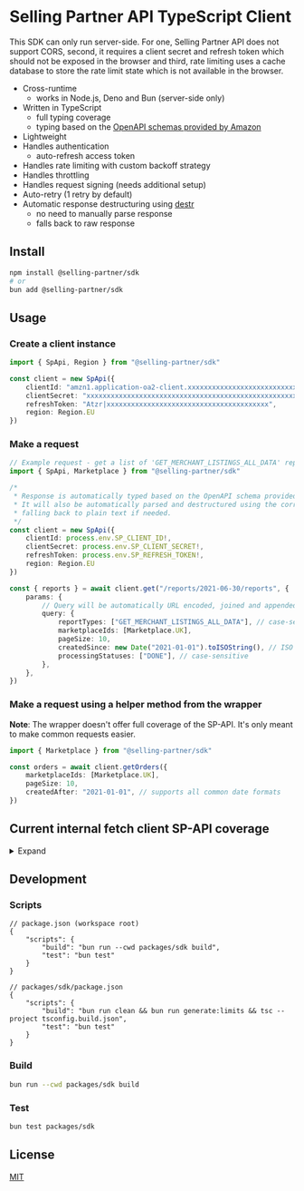 # Selling Partner API TypeScript Client

This SDK can only run server-side. For one, Selling Partner API does not support CORS, second, it requires a client secret and refresh token which should not be exposed in the browser and third, rate limiting uses a cache database to store the rate limit state which is not available in the browser.

- Cross-runtime
    - works in Node.js, Deno and Bun (server-side only)
- Written in TypeScript
    - full typing coverage
    - typing based on the [OpenAPI schemas provided by Amazon](https://github.com/amzn/selling-partner-api-models)
- Lightweight
- Handles authentication
    - auto-refresh access token
- Handles rate limiting with custom backoff strategy
- Handles throttling
- Handles request signing (needs additional setup)
- Auto-retry (1 retry by default)
- Automatic response destructuring using [destr](https://github.com/unjs/destr)
    - no need to manually parse response
    - falls back to raw response

## Install

```bash
npm install @selling-partner/sdk
# or
bun add @selling-partner/sdk
```

## Usage

### Create a client instance

```ts
import { SpApi, Region } from "@selling-partner/sdk"

const client = new SpApi({
    clientId: "amzn1.application-oa2-client.xxxxxxxxxxxxxxxxxxxxxxxxxxxxxxxx",
    clientSecret: "xxxxxxxxxxxxxxxxxxxxxxxxxxxxxxxxxxxxxxxxxxxxxxxxxxxxxxxxxxxxxxxx",
    refreshToken: "Atzr|xxxxxxxxxxxxxxxxxxxxxxxxxxxxxxxxxxxxxxxx",
    region: Region.EU
})
```

### Make a request

```ts
// Example request - get a list of 'GET_MERCHANT_LISTINGS_ALL_DATA' reports
import { SpApi, Marketplace } from "@selling-partner/sdk"

/*
 * Response is automatically typed based on the OpenAPI schema provided by Amazon.
 * It will also be automatically parsed and destructured using the correct format
 * falling back to plain text if needed.
 */
const client = new SpApi({
    clientId: process.env.SP_CLIENT_ID!,
    clientSecret: process.env.SP_CLIENT_SECRET!,
    refreshToken: process.env.SP_REFRESH_TOKEN!,
    region: Region.EU
})

const { reports } = await client.get("/reports/2021-06-30/reports", {
    params: {
        // Query will be automatically URL encoded, joined and appended to the final URL
        query: {
            reportTypes: ["GET_MERCHANT_LISTINGS_ALL_DATA"], // case-sensitive
            marketplaceIds: [Marketplace.UK],
            pageSize: 10,
            createdSince: new Date("2021-01-01").toISOString(), // ISO 8601
            processingStatuses: ["DONE"], // case-sensitive
        },
    },
})
```

### Make a request using a helper method from the wrapper

**Note**: The wrapper doesn't offer full coverage of the SP-API. It's only meant to make common requests easier.

```ts
import { Marketplace } from "@selling-partner/sdk"

const orders = await client.getOrders({
    marketplaceIds: [Marketplace.UK],
    pageSize: 10,
    createdAfter: "2021-01-01", // supports all common date formats
})
```

## Current internal fetch client SP-API coverage

<details>
<summary>Expand</summary>

| API Reference                                               | Version    | Status |
| ----------------------------------------------------------- | ---------- | ------ |
| A+ Content Management API v2020-11-01                       | 2020-11-01 | 🚧     |
| Authorization API v1                                        | v1         | ✅     |
| Catalog Items API v2022-04-01                               | 2022-04-01 | ✅     |
| Catalog Items API v2020-12-01                               | 2020-12-01 | ❌     |
| Catalog Items API v0                                        | v0         | ❌     |
| Easy Ship API v2022-03-23                                   | 2022-03-23 | 🚧     |
| FBA Inbound Eligibility API v1                              | V1         | 🚧     |
| FBA Inventory API v1                                        | V1         | 🚧     |
| FBA Small and Light API v1                                  | v1         | 🚧     |
| Feeds API v2021-06-30                                       | 2021-06-30 | 🚧     |
| Feeds API v2020-09-04                                       | 2020-09-04 | ❌     |
| Finances API v0                                             | v0         | ✅     |
| Fulfillment Inbound API v0                                  | v0         | 🚧     |
| Fulfillment Outbound API v2020-07-01                        | 2020-07-01 | 🚧     |
| Listings Items API v2021-08-01                              | 2021-08-01 | ✅     |
| Listings Items API v2020-09-01                              | 2020-09-01 | ❌     |
| Listing Restrictions API v2021-08-01                        | 2021-08-01 | ✅     |
| Merchant Fulfillment API v0                                 | v0         | 🚧     |
| Messaging API v1                                            | v1         | 🚧     |
| Notifications API v1                                        | v1         | ✅     |
| Orders API v0                                               | v0         | ✅     |
| Product Fees API v0                                         | v0         | ✅     |
| Product Pricing API v0                                      | v0         | ✅     |
| Product Pricing API v2022-05-01                             | 2022-05-01 | ✅     |
| Product Type Definitions API v2020-09-01                    | 2020-09-01 | ❌     |
| Replenishment API v2022-11-07                               | 2022-11-07 | ❌     |
| Reports API v2021-06-30                                     | 2021-06-30 | ✅     |
| Reports API v2020-09-04                                     | 2020-09-04 | ❌     |
| Sales API v1                                                | v1         | ✅     |
| Sellers API v1                                              | v1         | ✅     |
| Services API v1                                             | v1         | ✅     |
| Shipment Invoicing API v0                                   | v0         | 🚧     |
| Shipping API v1                                             | v1         | 🚧     |
| Solicitations API v1                                        | v1         | 🚧     |
| Tokens API v2021-03-01                                      | 2021-03-01 | ✅     |
| Uploads API v2020-11-01                                     | 2020-11-01 | 🚧     |
| Vendor Direct Fulfillment Inventory API v1                  | v1         | 🚧     |
| Vendor Direct Fulfillment Orders API v2021-12-28            | 2021-12-28 | 🚧     |
| Vendor Direct Fulfillment Orders API v1                     | v1         | ❌     |
| Vendor Direct Fulfillment Payments API v1                   | v1         | 🚧     |
| Vendor Direct Fulfillment Sandbox Test Data API v2021-12-28 | 2021-12-28 | ❌     |
| Vendor Direct Fulfillment Shipping API v2021-12-28          | 2021-12-28 | 🚧     |
| Vendor Direct Fulfillment Shipping API v1                   | v1         | ❌     |
| Vendor Direct Fulfillment Transactions API v2021-12-28      | 2021-12-28 | 🚧     |
| Vendor Direct Fulfillment Transactions API v1               | v1         | ❌     |
| Vendor Retail Procurement Invoices API v1                   | v1         | 🚧     |
| Vendor Retail Procurement Orders API v1                     | v1         | 🚧     |
| Vendor Retail Procurement Shipments API v1                  | v1         | 🚧     |
| Vendor Retail Procurement Transaction Status API v1         | v1         | 🚧     |

</details>

## Development

### Scripts

```json5
// package.json (workspace root)
{
    "scripts": {
        "build": "bun run --cwd packages/sdk build",
        "test": "bun test"
    }
}

// packages/sdk/package.json
{
    "scripts": {
        "build": "bun run clean && bun run generate:limits && tsc --project tsconfig.build.json",
        "test": "bun test"
    }
}
```

### Build

```bash
bun run --cwd packages/sdk build
```

### Test

```bash
bun test packages/sdk
```

## License

[MIT](./LICENSE)
